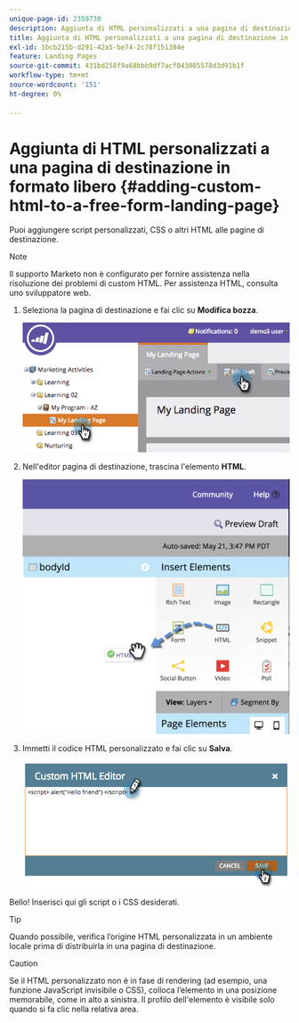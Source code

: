 ```yaml
---
unique-page-id: 2359730
description: Aggiunta di HTML personalizzati a una pagina di destinazione in formato libero - Documenti Marketo - Documentazione del prodotto
title: Aggiunta di HTML personalizzati a una pagina di destinazione in formato libero
exl-id: 1bcb215b-d291-42a5-be74-2c78f151384e
feature: Landing Pages
source-git-commit: 431bd258f9a68bbb9df7acf043085578d3d91b1f
workflow-type: tm+mt
source-wordcount: '151'
ht-degree: 0%

---
```


# Aggiunta di HTML personalizzati a una pagina di destinazione in formato libero {#adding-custom-html-to-a-free-form-landing-page}

Puoi aggiungere script personalizzati, CSS o altri HTML alle pagine di destinazione.

>[!NOTE]
>
>Il supporto Marketo non è configurato per fornire assistenza nella risoluzione dei problemi di custom HTML. Per assistenza HTML, consulta uno sviluppatore web.

1. Seleziona la pagina di destinazione e fai clic su **Modifica bozza**.

   ![](assets/image2014-9-17-12-3a2-3a15.png)

1. Nell&#39;editor pagina di destinazione, trascina l&#39;elemento **HTML**.

   ![](assets/image2015-5-21-15-3a52-3a42.png)

1. Immetti il codice HTML personalizzato e fai clic su **Salva**.

   ![](assets/image2014-9-17-12-3a3-3a39.png)

Bello! Inserisci qui gli script o i CSS desiderati.

>[!TIP]
>
>Quando possibile, verifica l’origine HTML personalizzata in un ambiente locale prima di distribuirla in una pagina di destinazione.

>[!CAUTION]
>
>Se il HTML personalizzato non è in fase di rendering (ad esempio, una funzione JavaScript invisibile o CSS), colloca l’elemento in una posizione memorabile, come in alto a sinistra. Il profilo dell&#39;elemento è visibile solo quando si fa clic nella relativa area.
